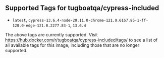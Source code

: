 ## Supported Tags for tugboatqa/cypress-included

* `latest`, `cypress-13.6.4-node-20.11.0-chrome-121.0.6167.85-1-ff-120.0-edge-121.0.2277.83-1`, `13.6.4`

The above tags are currently supported. Visit https://hub.docker.com/r/tugboatqa/cypress-included/tags/ to see a list of all available tags for this image, including those that are no longer supported.
